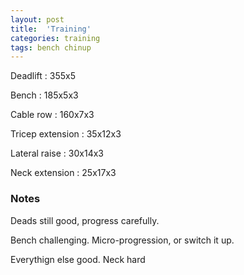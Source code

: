 ```yaml
---
layout: post
title:  'Training'
categories: training
tags: bench chinup
---
```


Deadlift  :  355x5

Bench : 185x5x3

Cable row : 160x7x3

Tricep extension  :  35x12x3

Lateral raise  :  30x14x3

Neck extension  :  25x17x3

### Notes

Deads still good, progress carefully.

Bench challenging. Micro-progression, or switch it up.

Everythign else good. Neck hard
